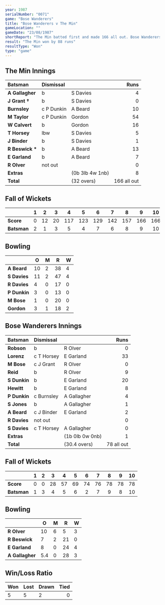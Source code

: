 ```yaml
---
year: 1987
serialNumber: "0071" 
game: "Bose Wanderers"
title: "Bose Wanderers v The Min"
gameLocation: ""
gameDate: "23/08/1987"
shortReport: "The Min batted first and made 166 all out. Bose Wanderers were all out for 78"
result: "The Min won by 88 runs"
resultType: "Won"
type: "game"
---
```


## The Min Innings

| Batsman | Dismissal |  | Runs |
|:---|:---|---|---:|
| **A Gallagher** | b | S Davies | 4 | 
| **J Grant &#8224;** | b | S Davies | 0 | 
| **Burnsley** | c P Dunkin | A Beard | 10 | 
| **M Taylor** | c P Dunkin | Gordon | 54 | 
| **W Calvert** | b  | Gordon | 16 | 
| **T Horsey** | lbw | S Davies | 5 | 
| **J Binder** | b | S Davies | 1 | 
| **R Beswick &#42;** | b | A Beard | 13 | 
| **E Garland** | b | A Beard | 7 | 
| **R Olver** | not out |  | 0 | 
| **Extras** | | (0b 3lb 4w 1nb) | 8 | 
| **Total** | | (32 overs) | 166 all out | 

## Fall of Wickets

| | 1 | 2 | 3 | 4 | 5 | 6 | 7 | 8 | 9 | 10 |
|---|:---:|:---:|:---:|:---:|:---:|:---:|:---:|:---:|:---:|:---:|
| **Score** | 0 | 12 | 20 | 117 | 123 | 129 | 142 | 157 | 166 | 166 | 
| **Batsman** | 2 | 1 | 3 | 5 | 4 | 7 | 6 | 8 | 9 | 10 | 

## Bowling

| | O | M | R | W |
|---|---|---|---|---|
| **A Beard** | 10 | 2 | 38 | 4 | 
| **S Davies** | 11 | 2 | 47 | 4 | 
| **R Davies** | 4 | 0 | 17 | 0 | 
| **P Dunkin** | 3 | 0 | 13 | 0 |
| **M Bose** | 1 | 0 | 20 | 0 | 
| **Gordon** | 3 | 1 | 18 | 2 | 

## Bose Wanderers Innings

| Batsman | Dismissal |  | Runs |
|:---|:---|---|---:|
| **Robson** | b | R Olver | 0 | 
| **Lorenz** | c T Horsey | E Garland | 33 | 
| **M Bose** | c J Grant | R Olver | 0 | 
| **Reid** | b | R Olver | 9 | 
| **S Dunkin** | b | E Garland | 20 | 
| **Hewitt** | b | E Garland | 8 |
| **P Dunkin** | c Burnsley | A Gallagher | 4 | 
| **S Jones** | b | A Gallagher | 1 |
| **A Beard** | c J Binder | E Garland | 2 | 
| **R Davies** | not out |  | 0 | 
| **S Davies** | c T Horsey | A Gallagher | 0 |
| **Extras** | | (1b 0lb 0w 0nb) | 1 | 
| **Total** | | (30.4 overs) | 78 all out | 

## Fall of Wickets

| | 1 | 2 | 3 | 4 | 5 | 6 | 7 | 8 | 9 | 10 |
|---|:---:|:---:|:---:|:---:|:---:|:---:|:---:|:---:|:---:|:---:|
| **Score** | 0 | 0 |  28| 57 | 69 | 74 | 76 | 78 | 78 | 78 |
| **Batsman** | 1 | 3 | 4 | 5 | 6 | 2 | 7 | 9 | 8 | 10 |

## Bowling

| | O | M | R | W |
|---|---|---|---|---|
| **R Olver** | 10 | 6 | 5 | 3 | 
| **R Beswick** | 7 | 2 | 21 | 0 | 
| **E Garland** | 8 | 0 | 24 | 4 | 
| **A Gallagher** | 5.4 | 0 | 28 | 3 |

## Win/Loss Ratio

| Won | Lost | Drawn | Tied |
|:---|:---|:---|---:|
| 5 | 5 | 2 | 0 |
